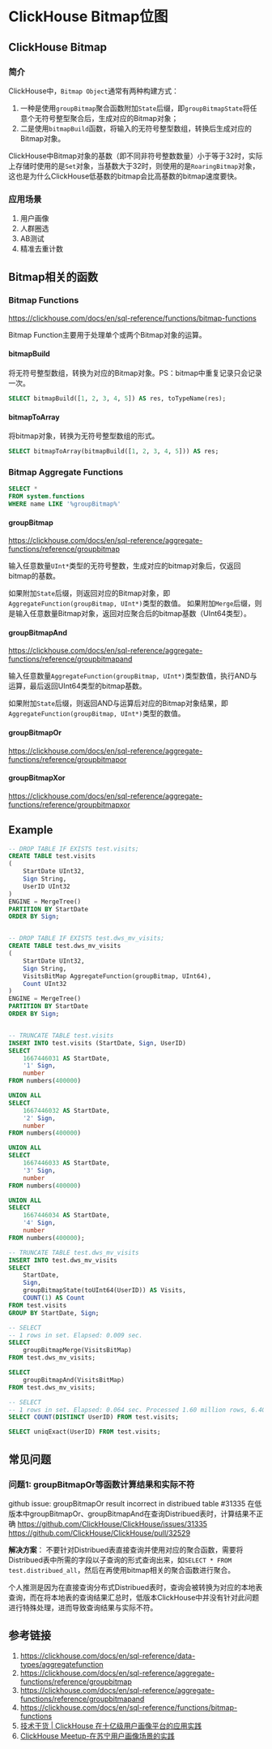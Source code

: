 # ClickHouse Bitmap位图


## ClickHouse Bitmap

### 简介

ClickHouse中，`Bitmap Object`通常有两种构建方式：
1. 一种是使用`groupBitmap`聚合函数附加`State`后缀，即`groupBitmapState`将任意个无符号整型聚合后，生成对应的Bitmap对象；
2. 二是使用`bitmapBuild`函数，将输入的无符号整型数组，转换后生成对应的Bitmap对象。

ClickHouse中Bitmap对象的基数（即不同非符号整数数量）小于等于32时，实际上存储时使用的是`Set`对象，当基数大于32时，则使用的是`RoaringBitmap`对象，这也是为什么ClickHouse低基数的bitmap会比高基数的bitmap速度要快。


### 应用场景

1. 用户画像
2. 人群圈选
3. AB测试
4. 精准去重计数


## Bitmap相关的函数

### Bitmap Functions
https://clickhouse.com/docs/en/sql-reference/functions/bitmap-functions

Bitmap Function主要用于处理单个或两个Bitmap对象的运算。


#### bitmapBuild

将无符号整型数组，转换为对应的Bitmap对象。PS：bitmap中重复记录只会记录一次。

```sql
SELECT bitmapBuild([1, 2, 3, 4, 5]) AS res, toTypeName(res);
```

#### bitmapToArray

将bitmap对象，转换为无符号整型数组的形式。

```sql
SELECT bitmapToArray(bitmapBuild([1, 2, 3, 4, 5])) AS res;
```


### Bitmap Aggregate Functions

```sql
SELECT *
FROM system.functions
WHERE name LIKE '%groupBitmap%'
```


#### groupBitmap
https://clickhouse.com/docs/en/sql-reference/aggregate-functions/reference/groupbitmap

输入任意数量`UInt*`类型的无符号整数，生成对应的bitmap对象后，仅返回bitmap的基数。

如果附加`State`后缀，则返回对应的Bitmap对象，即`AggregateFunction(groupBitmap, UInt*)`类型的数值。
如果附加`Merge`后缀，则是输入任意数量Bitmap对象，返回对应聚合后的bitmap基数（UInt64类型）。


#### groupBitmapAnd
https://clickhouse.com/docs/en/sql-reference/aggregate-functions/reference/groupbitmapand

输入任意数量`AggregateFunction(groupBitmap, UInt*)`类型数值，执行AND与运算，最后返回UInt64类型的bitmap基数。

如果附加`State`后缀，则返回AND与运算后对应的Bitmap对象结果，即`AggregateFunction(groupBitmap, UInt*)`类型的数值。


#### groupBitmapOr
https://clickhouse.com/docs/en/sql-reference/aggregate-functions/reference/groupbitmapor


#### groupBitmapXor
https://clickhouse.com/docs/en/sql-reference/aggregate-functions/reference/groupbitmapxor



## Example

```sql
-- DROP TABLE IF EXISTS test.visits;
CREATE TABLE test.visits
(
    StartDate UInt32,
    Sign String,
    UserID UInt32
)
ENGINE = MergeTree()
PARTITION BY StartDate
ORDER BY Sign;


-- DROP TABLE IF EXISTS test.dws_mv_visits;
CREATE TABLE test.dws_mv_visits
(
    StartDate UInt32,
    Sign String,
    VisitsBitMap AggregateFunction(groupBitmap, UInt64),
    Count UInt32
)
ENGINE = MergeTree()
PARTITION BY StartDate
ORDER BY Sign;


-- TRUNCATE TABLE test.visits
INSERT INTO test.visits (StartDate, Sign, UserID)
SELECT
    1667446031 AS StartDate,
    '1' Sign,
    number
FROM numbers(400000)

UNION ALL
SELECT
    1667446032 AS StartDate,
    '2' Sign,
    number
FROM numbers(400000)

UNION ALL
SELECT
    1667446033 AS StartDate,
    '3' Sign,
    number
FROM numbers(400000)

UNION ALL
SELECT
    1667446034 AS StartDate,
    '4' Sign,
    number
FROM numbers(400000);

-- TRUNCATE TABLE test.dws_mv_visits
INSERT INTO test.dws_mv_visits
SELECT
    StartDate,
    Sign,
    groupBitmapState(toUInt64(UserID)) AS Visits,
    COUNT(1) AS Count
FROM test.visits
GROUP BY StartDate, Sign;

-- SELECT
-- 1 rows in set. Elapsed: 0.009 sec.
SELECT
    groupBitmapMerge(VisitsBitMap)
FROM test.dws_mv_visits;

SELECT
    groupBitmapAnd(VisitsBitMap)
FROM test.dws_mv_visits;

-- SELECT
-- 1 rows in set. Elapsed: 0.064 sec. Processed 1.60 million rows, 6.40 MB (25.05 million rows/s., 100.22 MB/s.)
SELECT COUNT(DISTINCT UserID) FROM test.visits;

SELECT uniqExact(UserID) FROM test.visits;
```


## 常见问题

### 问题1: groupBitmapOr等函数计算结果和实际不符

github issue: groupBitmapOr result incorrect in distribued table #31335
在低版本中groupBitmapOr、groupBitmapAnd在查询Distribued表时，计算结果不正确
https://github.com/ClickHouse/ClickHouse/issues/31335
https://github.com/ClickHouse/ClickHouse/pull/32529

**解决方案**：
不要针对Distribued表直接查询并使用对应的聚合函数，需要将Distribued表中所需的字段以子查询的形式查询出来，如`SELECT * FROM test.distribued_all`，然后在再使用bitmap相关的聚合函数进行聚合。

个人推测是因为在直接查询分布式Distribued表时，查询会被转换为对应的本地表查询，而在将本地表的查询结果汇总时，低版本ClickHouse中并没有针对此问题进行特殊处理，进而导致查询结果与实际不符。



## 参考链接
1. https://clickhouse.com/docs/en/sql-reference/data-types/aggregatefunction
2. https://clickhouse.com/docs/en/sql-reference/aggregate-functions/reference/groupbitmap
3. https://clickhouse.com/docs/en/sql-reference/aggregate-functions/reference/groupbitmapand
4. https://clickhouse.com/docs/en/sql-reference/functions/bitmap-functions
5. [技术干货 | ClickHouse 在十亿级用户画像平台的应用实践](https://maimai.cn/article/detail?fid=1666603389&efid=FJ9ko6oJOUycWo_q5WdZDg)
6. [ClickHouse Meetup-在苏宁用户画像场景的实践](https://mp.weixin.qq.com/s/sLFD5llh8YaECtqsNjSbjQ)